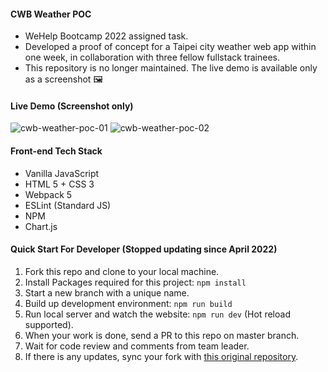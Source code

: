 #### CWB Weather POC
- WeHelp Bootcamp 2022 assigned task.
- Developed a proof of concept for a Taipei city weather web app within one week, in collaboration with three fellow fullstack trainees.
- This repository is no longer maintained. The live demo is available only as a screenshot 🖼

#### Live Demo (Screenshot only)
![cwb-weather-poc-01](https://github.com/yuzunekoayu/cwb-weather-poc/assets/45845170/d5fc0df0-02c2-45ef-aa4d-f18ba5dbacc7)
![cwb-weather-poc-02](https://github.com/yuzunekoayu/cwb-weather-poc/assets/45845170/ab9a7a7e-507d-4e16-86fb-07bdc3deb6dd)

#### Front-end Tech Stack
- Vanilla JavaScript
- HTML 5 + CSS 3
- Webpack 5
- ESLint (Standard JS)
- NPM
- Chart.js

#### Quick Start For Developer (Stopped updating since April 2022)
1. Fork this repo and clone to your local machine.
2. Install Packages required for this project: `npm install`
3. Start a new branch with a unique name.
4. Build up development environment: `npm run build`
5. Run local server and watch the website: `npm run dev` (Hot reload supported).
6. When your work is done, send a PR to this repo on master branch.
7. Wait for code review and comments from team leader.
8. If there is any updates, sync your fork with [this original repository](https://github.com/yuzunekoayu/cwb-weather-poc).
